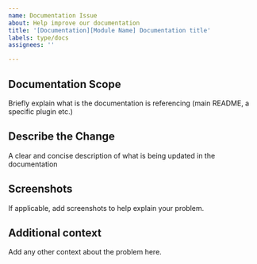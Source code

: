 ```yaml
---
name: Documentation Issue
about: Help improve our documentation
title: '[Documentation][Module Name] Documentation title'
labels: type/docs
assignees: ''

---
```


## Documentation Scope
Briefly explain what is the documentation is referencing (main README, a specific plugin etc.)

## Describe the Change
A clear and concise description of what is being updated in the documentation

## Screenshots
If applicable, add screenshots to help explain your problem.

## Additional context
Add any other context about the problem here.
